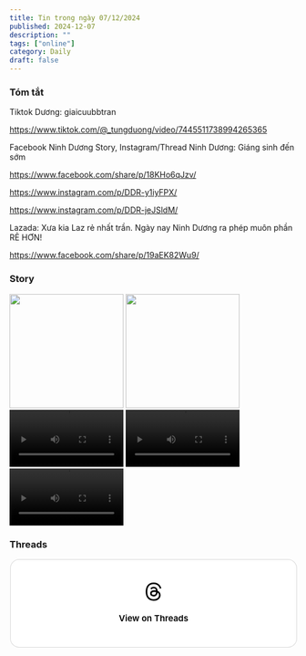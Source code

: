 ```yaml
---
title: Tin trong ngày 07/12/2024
published: 2024-12-07
description: ""
tags: ["online"]
category: Daily
draft: false
---
```


### Tóm tắt 


Tiktok Dương: giaicuubbtran

https://www.tiktok.com/@_tungduong/video/7445511738994265365

Facebook Ninh Dương Story, Instagram/Thread Ninh Dương: Giáng sinh đến sớm 

https://www.facebook.com/share/p/18KHo6qJzv/

https://www.instagram.com/p/DDR-y1iyFPX/

https://www.instagram.com/p/DDR-jeJSldM/

Lazada: Xưa kia Laz rẻ nhất trần. Ngày nay Ninh Dương ra phép muôn phần RẺ HƠN!

https://www.facebook.com/share/p/19aEK82Wu9/


### Story 
<img width="200" src="https://github.com/user-attachments/assets/1863dc85-5dbe-4441-bb33-65592f83705a" />

<img width="200" src="https://github.com/user-attachments/assets/58ff4b40-5ea2-42d7-b3b5-5934c409dcf3" />

<video width="200" controls>
  <source type="video/mp4" src="https://github.com/user-attachments/assets/40a0bc62-7c49-4e18-9509-ee5f87f9e202" >
</video>

<video width="200" controls>
  <source type="video/mp4" src="https://github.com/user-attachments/assets/c023b5bb-ce5c-4116-b76f-a2be960f6351" >
</video>

<video width="200" controls>
  <source type="video/mp4" src="https://github.com/user-attachments/assets/89f34036-95f0-466b-839d-ba448ff7269d" >
</video>


### Threads 

<blockquote class="text-post-media" data-text-post-permalink="https://www.threads.net/@ninhduong_summary/post/DDSFazvzoFJ" data-text-post-version="0" id="ig-tp-DDSFazvzoFJ" style=" background:#FFF; border-width: 1px; border-style: solid; border-color: #00000026; border-radius: 16px; max-width:540px; margin: 1px; min-width:270px; padding:0; width:99.375%; width:-webkit-calc(100% - 2px); width:calc(100% - 2px);"> <a href="https://www.threads.net/@ninhduong_summary/post/DDSFazvzoFJ" style=" background:#FFFFFF; line-height:0; padding:0 0; text-align:center; text-decoration:none; width:100%; font-family: -apple-system, BlinkMacSystemFont, sans-serif;" target="_blank"> <div style=" padding: 40px; display: flex; flex-direction: column; align-items: center;"><div style=" display:block; height:32px; width:32px; padding-bottom:20px;"> <svg aria-label="Threads" height="32px" role="img" viewBox="0 0 192 192" width="32px" xmlns="http://www.w3.org/2000/svg"> <path d="M141.537 88.9883C140.71 88.5919 139.87 88.2104 139.019 87.8451C137.537 60.5382 122.616 44.905 97.5619 44.745C97.4484 44.7443 97.3355 44.7443 97.222 44.7443C82.2364 44.7443 69.7731 51.1409 62.102 62.7807L75.881 72.2328C81.6116 63.5383 90.6052 61.6848 97.2286 61.6848C97.3051 61.6848 97.3819 61.6848 97.4576 61.6855C105.707 61.7381 111.932 64.1366 115.961 68.814C118.893 72.2193 120.854 76.925 121.825 82.8638C114.511 81.6207 106.601 81.2385 98.145 81.7233C74.3247 83.0954 59.0111 96.9879 60.0396 116.292C60.5615 126.084 65.4397 134.508 73.775 140.011C80.8224 144.663 89.899 146.938 99.3323 146.423C111.79 145.74 121.563 140.987 128.381 132.296C133.559 125.696 136.834 117.143 138.28 106.366C144.217 109.949 148.617 114.664 151.047 120.332C155.179 129.967 155.42 145.8 142.501 158.708C131.182 170.016 117.576 174.908 97.0135 175.059C74.2042 174.89 56.9538 167.575 45.7381 153.317C35.2355 139.966 29.8077 120.682 29.6052 96C29.8077 71.3178 35.2355 52.0336 45.7381 38.6827C56.9538 24.4249 74.2039 17.11 97.0132 16.9405C119.988 17.1113 137.539 24.4614 149.184 38.788C154.894 45.8136 159.199 54.6488 162.037 64.9503L178.184 60.6422C174.744 47.9622 169.331 37.0357 161.965 27.974C147.036 9.60668 125.202 0.195148 97.0695 0H96.9569C68.8816 0.19447 47.2921 9.6418 32.7883 28.0793C19.8819 44.4864 13.2244 67.3157 13.0007 95.9325L13 96L13.0007 96.0675C13.2244 124.684 19.8819 147.514 32.7883 163.921C47.2921 182.358 68.8816 191.806 96.9569 192H97.0695C122.03 191.827 139.624 185.292 154.118 170.811C173.081 151.866 172.51 128.119 166.26 113.541C161.776 103.087 153.227 94.5962 141.537 88.9883ZM98.4405 129.507C88.0005 130.095 77.1544 125.409 76.6196 115.372C76.2232 107.93 81.9158 99.626 99.0812 98.6368C101.047 98.5234 102.976 98.468 104.871 98.468C111.106 98.468 116.939 99.0737 122.242 100.233C120.264 124.935 108.662 128.946 98.4405 129.507Z" /></svg></div><div style=" font-size: 15px; line-height: 21px; color: #000000; font-weight: 600; "> View on Threads</div></div></a></blockquote>
<script async src="https://www.threads.net/embed.js"></script>